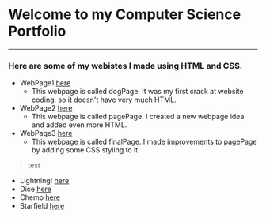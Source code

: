 # Welcome to my Computer Science Portfolio
---

### Here are some of my webistes I made using HTML and CSS. 
* WebPage1 [here](https://amentw.github.io/testWeb/dogPage/)
  * This webpage is called dogPage. It was my first crack at website coding, so it doesn't have very much HTML.
* WebPage2 [here](https://amentw.github.io/testWeb/pagePage)
  * This webpage is called pagePage. I created a new webpage idea and added even more HTML.
* WebPage3 [here](https://amentw.github.io/testWeb/finalPage)
  * This webpage is called finalPage. I made improvements to pagePage by adding some CSS styling to it.
> test
* Lightning! [here](https://amentw.github.io/lightning2/Lightning/)
* Dice [here](https://amentw.github.io/dice3/Dice)
* Chemo [here](https://amentw.github.io/chemotaxis4/chemo)
* Starfield [here](https://amentw.github.io/starfield5/)
